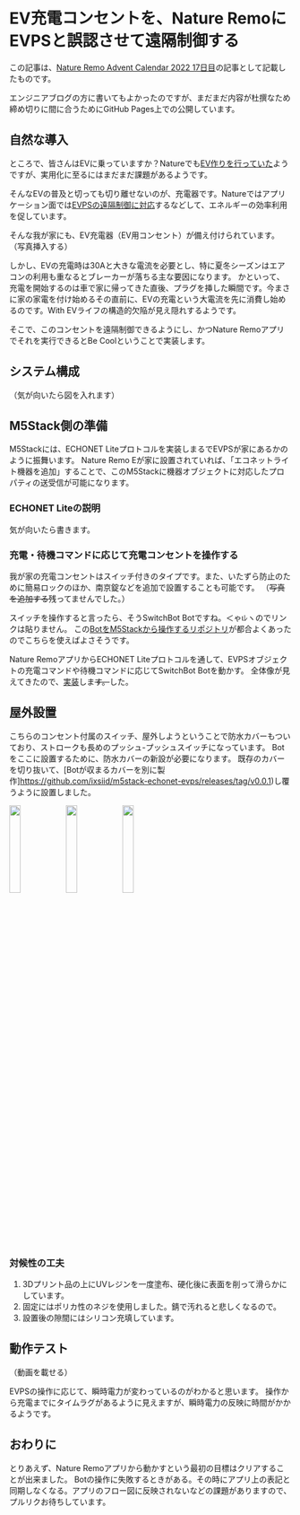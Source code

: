 # EV充電コンセントを、Nature RemoにEVPSと誤認させて遠隔制御する

この記事は、[Nature Remo Advent Calendar 2022 17日目](https://adventar.org/calendars/7975)の記事として記載したものです。

エンジニアブログの方に書いてもよかったのですが、まだまだ内容が杜撰なため締め切りに間に合うためにGitHub Pages上での公開しています。

## 自然な導入
ところで、皆さんはEVに乗っていますか？Natureでも[EV作りを行っていた](https://engineering.nature.global/entry/blog-fes-2022-i-love-creo)ようですが、実用化に至るにはまだまだ課題があるようです。

そんなEVの普及と切っても切り離せないのが、充電器です。Natureではアプリケーション面では[EVPSの遠隔制御に対応](https://nature.global/press/release/7681/)するなどして、エネルギーの効率利用を促しています。

そんな我が家にも、EV充電器（EV用コンセント）が備え付けられています。
（写真挿入する）

しかし、EVの充電時は30Aと大きな電流を必要とし、特に夏冬シーズンはエアコンの利用も重なるとブレーカーが落ちる主な要因になります。
かといって、充電を開始するのは車で家に帰ってきた直後、プラグを挿した瞬間です。今まさに家の家電を付け始めるその直前に、EVの充電という大電流を先に消費し始めるのです。With EVライフの構造的欠陥が見え隠れするようです。

そこで、このコンセントを遠隔制御できるようにし、かつNature Remoアプリでそれを実行できるとBe Coolということで実装します。

## システム構成
（気が向いたら図を入れます）

## M5Stack側の準備
M5Stackには、ECHONET Liteプロトコルを実装しまるでEVPSが家にあるかのように振舞います。
Nature Remo Eが家に設置されていれば、「エコネットライト機器を追加」することで、このM5Stackに機器オブジェクトに対応したプロパティの送受信が可能になります。

### ECHONET Liteの説明
気が向いたら書きます。

### 充電・待機コマンドに応じて充電コンセントを操作する
我が家の充電コンセントはスイッチ付きのタイプです。また、いたずら防止のために簡易ロックのほか、南京錠などを追加で設置することも可能です。
（~~写真を追加する~~残ってませんでした。）

スイッチを操作すると言ったら、そうSwitchBot Botですね。＜ゃιﾚヽのでリンクは貼りません。
この[BotをM5Stackから操作するリポジトリ](https://github.com/ixsiid/switchbot-nimble-client)が都合よくあったのでこちらを使えばよさそうです。

Nature RemoアプリからECHONET Liteプロトコルを通して、EVPSオブジェクトの充電コマンドや待機コマンドに応じてSwitchBot Botを動かす。
全体像が見えてきたので、[実装](https://github.com/ixsiid/m5stack-echonet-evps)しま~~す。~~した。

## 屋外設置
こちらのコンセント付属のスイッチ、屋外しようということで防水カバーもついており、ストロークも長めのプッシュ-プッシュスイッチになっています。
Botをここに設置するために、防水カバーの新設が必要になります。
既存のカバーを切り抜いて、[Botが収まるカバーを別に製作]https://github.com/ixsiid/m5stack-echonet-evps/releases/tag/v0.0.1)し覆うように設置しました。

<img
 src="https://user-images.githubusercontent.com/35385895/208041078-f824fefc-06e3-4543-bd30-6275e6d588b6.jpg" width="20%" /><img
 src="https://user-images.githubusercontent.com/35385895/208041065-5d6a5a9a-f866-41e6-8724-5e033057ca4a.jpg" width="20%" /><img 
 src="https://user-images.githubusercontent.com/35385895/208041076-a0c59897-89f9-4679-a5ab-0a481b60bff5.jpg" width="20%" />

### 対候性の工夫
1. 3Dプリント品の上にUVレジンを一度塗布、硬化後に表面を削って滑らかにしています。
2. 固定にはポリカ性のネジを使用しました。錆で汚れると悲しくなるので。
3. 設置後の隙間にはシリコン充填しています。

## 動作テスト
（動画を載せる）

EVPSの操作に応じて、瞬時電力が変わっているのがわかると思います。
操作から充電までにタイムラグがあるように見えますが、瞬時電力の反映に時間がかかるようです。

## おわりに
とりあえず、Nature Remoアプリから動かすという最初の目標はクリアすることが出来ました。
Botの操作に失敗するときがある。その時にアプリ上の表記と同期しなくなる。アプリのフロー図に反映されないなどの課題がありますので、プルリクお待ちしています。
